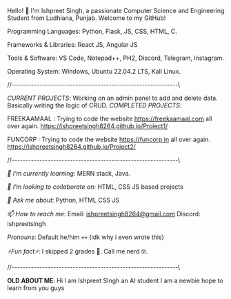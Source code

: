 Hello! 👋 I'm Ishpreet Singh, a passionate Computer Science and Engineering Student from Ludhiana, Punjab.  Welcome to my GitHub!

Programming Languages: Python, Flask, JS, CSS, HTML, C.

Frameworks & Libraries: React JS, Angular JS

Tools & Software: VS Code, Notepad++, PH2, Discord, Telegram, Instagram.

Operating System: Windows, Ubuntu 22.04.2 LTS, Kali Linux.

//------------------------------------------------------------\\

*CURRENT PROJECTS*:
Working on an admin panel to add and delete data. Basically writing the logic of CRUD.
*COMPLETED PROJECTS*:

FREEKAAMAAL : Trying to code the website https://freekaamaal.com all over again. https://ishpreetsingh8264.github.io/Project1/

FUNCORP : Trying to code the website https://funcorp.in all over again. https://ishpreetsingh8264.github.io/Project2/


//------------------------------------------------------------\\

*🌱 I’m currently learning*: 
MERN stack, Java.

*🤝 I’m looking to collaborate on*: 
HTML, CSS JS based projects

*💬 Ask me about*: 
Python, HTML CSS JS

*📫 How to reach me*: 
Email: ishpreetsingh8264@gmail.com
Discord: ishpreetsingh

*Pronouns*: 
Default he/him 💀💀 (idk why i even wrote this)

*⚡Fun fact⚡*: 
I skipped 2 grades 🤡.
Call me nerd 🤓.

//------------------------------------------------------------\\


**OLD ABOUT ME**: 
Hi I am Ishpreet SIngh an AI student
I am a newbie hope to learn from you guys
